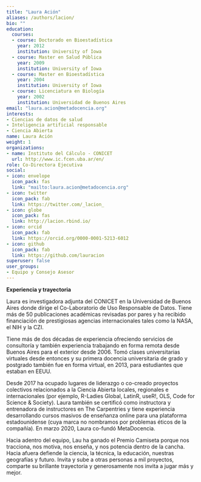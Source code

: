 ```yaml
---
title: "Laura Ación"
aliases: /authors/lacion/
bio: ""
education:
  courses:
  - course: Doctorado en Bioestadística
    year: 2012
    institution: University of Iowa
  - course: Master en Salud Pública
    year: 2009
    institution: University of Iowa
  - course: Master en Bioestadística
    year: 2004
    institution: University of Iowa
  - course: Licenciatura en Biología
    year: 2002
    institution: Universidad de Buenos Aires
email: "laura.acion@metadocencia.org"
interests:
- Ciencias de datos de salud
- Inteligencia artificial responsable
- Ciencia Abierta
name: Laura Ación
weight: 1
organizations:
- name: Instituto del Cálculo - CONICET
  url: http://www.ic.fcen.uba.ar/en/
role: Co-Directora Ejecutiva
social:
- icon: envelope
  icon_pack: fas
  link: "mailto:laura.acion@metadocencia.org"
- icon: twitter
  icon_pack: fab
  link: https://twitter.com/_lacion_
- icon: globe
  icon_pack: fas
  link: http://lacion.rbind.io/
- icon: orcid
  icon_pack: fab
  link: https://orcid.org/0000-0001-5213-6012
- icon: github
  icon_pack: fab
  link: https://github.com/lauracion
superuser: false
user_groups:
- Equipo y Consejo Asesor
---
```

**Experiencia y trayectoria**

Laura es investigadora adjunta del CONICET en la Universidad de Buenos Aires donde dirige el Co-Laboratorio de Uso Responsable de Datos. Tiene más de 50 publicaciones académicas revisadas por pares y ha recibido financiación de prestigiosas agencias internacionales tales como la NASA, el NIH y la CZI. 

Tiene más de dos décadas de experiencia ofreciendo servicios de consultoría y también experiencia trabajando en forma remota desde Buenos Aires para el exterior desde 2006. Tomó clases universitarias virtuales desde entonces y su primera docencia universitaria de grado y postgrado también fue en forma virtual, en 2013, para estudiantes que estaban en EEUU.  

Desde 2017 ha ocupado lugares de liderazgo o co-creado proyectos colectivos relacionados a la Ciencia Abierta locales, regionales e internacionales (por ejemplo, R-Ladies Global, LatinR, useR!, OLS, Code for Science & Society). Laura también se certificó como instructora y entrenadora de instructores en The Carpentries y tiene experiencia desarrollando cursos masivos de enseñanza online para una plataforma estadounidense (cuya marca no nombramos por problemas éticos de la compañía). En marzo 2020, Laura co-fundó MetaDocencia.

Hacia adentro del equipo, Lau ha ganado el Premio Camiseta porque nos tracciona, nos motiva, nos enseña, y nos potencia dentro de la cancha. Hacia afuera defiende la ciencia, la técnica, la educación, nuestras geografías y futuro. Invita y sube a otras personas a mil proyectos, comparte su brillante trayectoria y generosamente nos invita a jugar más y mejor. 
